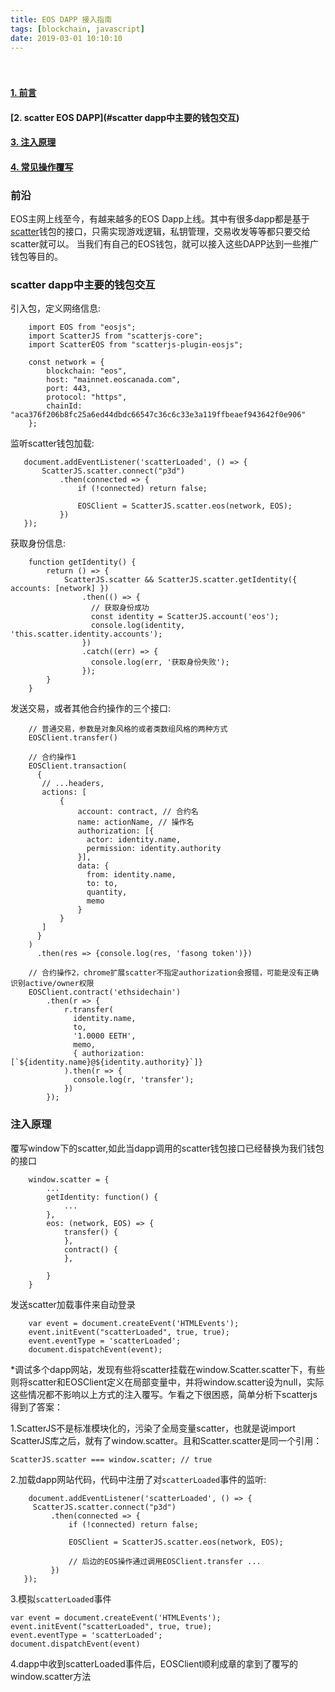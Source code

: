 ```yaml
---
title: EOS DAPP 接入指南
tags: [blockchain, javascript]
date: 2019-03-01 10:10:10
---
```

　　　　

<script>
    const title = document.getElementsByClassName('post-title')[0];
    const isHome = document.getElementsByClassName('post-title-link').length > 0;
    if (!isHome && title) {
    
       console.log(document.styleSheets[0].rules[0])
       try {
           document.styleSheets[0].insertRule(
           `.mystery-title::after{
               content: '/' attr(data-content);
               position:relative;
               left:-15px;
               color:#ff0000
           }`,
           0)//chrome,firefox等非IE浏览器使用
       } catch(err) {
           console.log(err)
       }
       try {
           document.styleSheets[0].addRule('.mystery-title::before{position:relative;left:-10px;color:green}',0)//IE系列浏览器使用
       } catch(err) {
           console.log(err)
       }
       if (!title.className.match('mystery-title')) {
           title.className += ' mystery-title'; 
           let direction = ['北','北','北','↑','↓','←','→'];
           let timerCount = 0;
           title.setAttribute('data-content', ' '+direction[parseInt(Math.random() * direction.length)]);
           timerCount++;
           setInterval(() => {
                title.setAttribute('data-content', ' '+direction[parseInt(Math.random() * direction.length)]);
                timerCount++;
           }, Math.random()*5000+500)
       }
    }
</script>



#### [1. 前言](#前沿)

#### [2. scatter EOS DAPP](#scatter dapp中主要的钱包交互)

#### [3. 注入原理](#注入原理)

#### [4. 常见操作覆写](#常见操作覆写)


### 前沿

EOS主网上线至今，有越来越多的EOS Dapp上线。其中有很多dapp都是基于[scatter](https://https://get-scatter.com)钱包的接口，只需实现游戏逻辑，私钥管理，交易收发等等都只要交给scatter就可以。
当我们有自己的EOS钱包，就可以接入这些DAPP达到一些推广钱包等目的。

### scatter dapp中主要的钱包交互

引入包，定义网络信息:
```$xslt
    import EOS from "eosjs";
    import ScatterJS from "scatterjs-core";
    import ScatterEOS from "scatterjs-plugin-eosjs";
    
    const network = {
        blockchain: "eos",
        host: "mainnet.eoscanada.com",
        port: 443,
        protocol: "https",
        chainId: "aca376f206b8fc25a6ed44dbdc66547c36c6c33e3a119ffbeaef943642f0e906"
    };
```

监听scatter钱包加载:   
```
   document.addEventListener('scatterLoaded', () => {
       ScatterJS.scatter.connect("p3d")
           .then(connected => {
               if (!connected) return false;
               
               EOSClient = ScatterJS.scatter.eos(network, EOS);
           })
   });
```

获取身份信息:
```
    function getIdentity() {
        return () => {
            ScatterJS.scatter && ScatterJS.scatter.getIdentity({ accounts: [network] })
                .then(() => {
                  // 获取身份成功
                  const identity = ScatterJS.account('eos');
                  console.log(identity, 'this.scatter.identity.accounts');
                })
                .catch((err) => {
                  console.log(err, '获取身份失败');
                });
        }
    }
```

发送交易，或者其他合约操作的三个接口:
```$xslt
    // 普通交易，参数是对象风格的或者类数组风格的两种方式
    EOSClient.transfer()
```
```
    // 合约操作1
    EOSClient.transaction(
      {
       // ...headers,
       actions: [
           {  
               account: contract, // 合约名
               name: actionName, // 操作名
               authorization: [{
                 actor: identity.name,
                 permission: identity.authority
               }],
               data: {
                 from: identity.name,
                 to: to,
                 quantity,
                 memo
               }
           }  
       ]
      }
    )
      .then(res => {console.log(res, 'fasong token')})
```
```$xslt
    // 合约操作2，chrome扩展scatter不指定authorization会报错，可能是没有正确识别active/owner权限
    EOSClient.contract('ethsidechain')
        .then(r => {
            r.transfer(
              identity.name,
              to,
              '1.0000 EETH',
              memo,
              { authorization: [`${identity.name}@${identity.authority}`]}
            ).then(r => {
              console.log(r, 'transfer');
            })
        });
```

### 注入原理

覆写window下的scatter,如此当dapp调用的scatter钱包接口已经替换为我们钱包的接口
```$xslt
    window.scatter = {
        ...
        getIdentity: function() {
            ...
        },
        eos: (network, EOS) => {
            transfer() {
            },
            contract() {
            },
            
        }
    }
```

发送scatter加载事件来自动登录
```$xslt
    var event = document.createEvent('HTMLEvents');
    event.initEvent("scatterLoaded", true, true);
    event.eventType = 'scatterLoaded';
    document.dispatchEvent(event);
```

*调试多个dapp网站，发现有些将scatter挂载在window.Scatter.scatter下，有些则将scatter和EOSClient定义在局部变量中，并将window.scatter设为null，实际这些情况都不影响以上方式的注入覆写。乍看之下很困惑，简单分析下scatterjs得到了答案：

1.ScatterJS不是标准模块化的，污染了全局变量scatter，也就是说import ScatterJS库之后，就有了window.scatter。且和Scatter.scatter是同一个引用：
    
    ScatterJS.scatter === window.scatter; // true
    
2.加载dapp网站代码，代码中注册了对`scatterLoaded`事件的监听:

```$xslt
    document.addEventListener('scatterLoaded', () => {
     ScatterJS.scatter.connect("p3d")
         .then(connected => {
             if (!connected) return false;
             
             EOSClient = ScatterJS.scatter.eos(network, EOS);
             
             // 后边的EOS操作通过调用EOSClient.transfer ...
         })
   });
```

    
3.模拟`scatterLoaded`事件

    var event = document.createEvent('HTMLEvents');
    event.initEvent("scatterLoaded", true, true);
    event.eventType = 'scatterLoaded';
    document.dispatchEvent(event)
    
4.dapp中收到scatterLoaded事件后，EOSClient顺利成章的拿到了覆写的window.scatter方法





